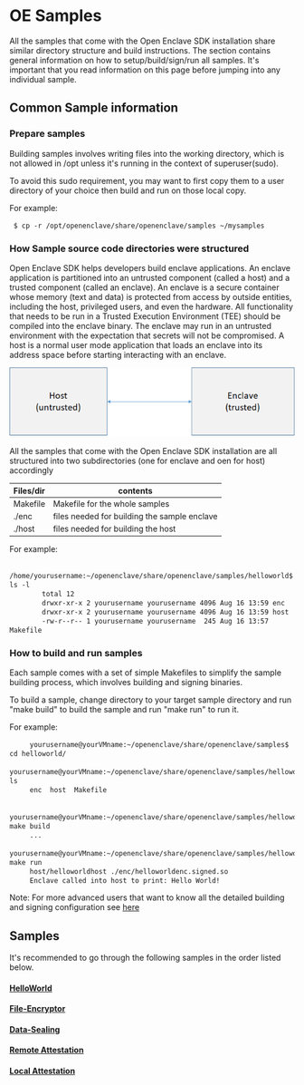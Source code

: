 # OE Samples

All the samples that come with the Open Enclave SDK installation share similar directory structure and build instructions. The section contains general information on how to setup/build/sign/run all samples. It's important that you read information on this page before jumping into any individual sample.

## Common Sample information

### Prepare samples

Building samples involves writing files into the working directory, which is not allowed in /opt unless it's running in the context of superuser(sudo).

To avoid this sudo requirement, you may want to first copy them to a user directory of your choice then build and run on those local
copy. 

 For example:

     $ cp -r /opt/openenclave/share/openenclave/samples ~/mysamples

### How Sample source code directories were structured

   Open Enclave SDK helps developers build enclave applications. An enclave application is partitioned into an untrusted component (called a host) and a trusted component (called an enclave). An enclave is a secure container whose memory (text and data) is protected from access by outside entities, including the host, privileged users, and even the hardware. All functionality that needs to be run in a Trusted Execution Environment (TEE) should be compiled into the enclave binary. The enclave may run in an untrusted environment with the expectation that secrets will not be compromised. A host is a normal user mode application that loads an enclave into its address space before starting interacting with an enclave. 
   
 ![Sample components diagram](sampledirstructure.png)

 All the samples that come with the Open Enclave SDK installation are all structured into two subdirectories (one for enclave and oen for host) accordingly 
   
   | Files/dir    |  contents                                   |
   |:-------------|---------------------------------------------|
   | Makefile     | Makefile for the whole samples              |
   | ./enc        | files needed for building the sample enclave|
   | ./host       | files needed for building the host          |

   For example:
     
           /home/yourusername:~/openenclave/share/openenclave/samples/helloworld$ ls -l
            total 12
            drwxr-xr-x 2 yourusername yourusername 4096 Aug 16 13:59 enc
            drwxr-xr-x 2 yourusername yourusername 4096 Aug 16 13:59 host
            -rw-r--r-- 1 yourusername yourusername  245 Aug 16 13:57 Makefile
 
### How to build and run samples

  Each sample comes with a set of simple Makefiles to simplify the sample building process, which involves building and signing 
binaries.
    
  To build a sample, change directory to your target sample directory and run "make build" to build the sample
  and run "make run" to run it.
     
   For example:

         yourusername@yourVMname:~/openenclave/share/openenclave/samples$ cd helloworld/
         yourusername@yourVMname:~/openenclave/share/openenclave/samples/helloworld$ ls
         enc  host  Makefile

         yourusername@yourVMname:~/openenclave/share/openenclave/samples/helloworld$ make build
         ...
         yourusername@yourVMname:~/openenclave/share/openenclave/samples/helloworld$ make run
         host/helloworldhost ./enc/helloworldenc.signed.so
         Enclave called into host to print: Hello World!

  Note: For more advanced users that want to know all the detailed building and signing configuration see [here](buildandsign.md)
  
   
## Samples

  It's recommended to go through the following samples in the order listed below.

#### [HelloWorld](/samples/helloworld/README.md)

#### [File-Encryptor](/samples/file-encryptor/README.md)

#### [Data-Sealing](/samples/data-sealing/README.md)

#### [Remote Attestation](/samples/remote_attestation/README.md)

#### [Local Attestation](/samples/local_attestation/README.md)


